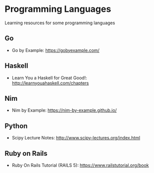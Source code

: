 # Programming Languages
Learning resources for some programming languages
## Go
  * Go by Example: https://gobyexample.com/

## Haskell
  * Learn You a Haskell for Great Good!: http://learnyouahaskell.com/chapters

## Nim
   * Nim by Example: https://nim-by-example.github.io/

## Python
   * Scipy Lecture Notes: http://www.scipy-lectures.org/index.html

## Ruby on Rails
   * Ruby On Rails Tutorial (RAILS 5): https://www.railstutorial.org/book
